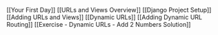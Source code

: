[[Your First Day]]
[[URLs and Views Overview]]
[[Django Project Setup]]
[[Adding URLs and Views]]
[[Dynamic URLs]]
[[Adding Dynamic URL Routing]]
[[Exercise - Dynamic URLs - Add 2 Numbers Solution]]
